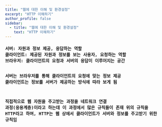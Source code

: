 ```yaml
---
title: "웹에 대한 이해 및 환경설정"
excerpt: "HTTP 이해하기"
author_profile: false
sidebar:
  - title: "웹에 대한 이해 및 환경설정"
    text: "HTTP 이해하기"
---
```

<h4>
<pre>
서버: 자원과 정보 제공, 응답하는 역할
클라이언트: 제공된 자원과 정보를 보는 사용자, 요청하는 역할
브라우저: 클라이언트의 요청과 서버의 응답이 이루어지는 공간

서버는 브라우저를 통해 클라이언트의 요청에 맞는 정보 제공
클라이언트는 정보를 서버가 제공하는 방식에 따라 보게 됨

직접적으로 웹 자원을 주고받는 과정을 네트워크 연결 과정(응용계층)이라고 하는데
이 과정에서 많은 규칙들이 존재
위의 규칙을 HTTP라고 하며, HTTP는 웹 상에서 클라이언트가 서버와 정보를 주고받기 
위한 규칙임
</pre>
</h4>
